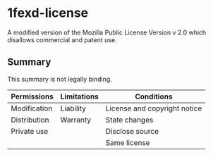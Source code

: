 # 1fexd-license

A modified version of the Mozilla Public License Version v 2.0 which disallows commercial and patent use.

## Summary

This summary is not legally binding.


| Permissions  | Limitations | Conditions                   |
|--------------|-------------|------------------------------|
| Modification | Liability   | License and copyright notice |
| Distribution | Warranty    | State changes                |
| Private use  |             | Disclose source              |
|              |             | Same license                 |
